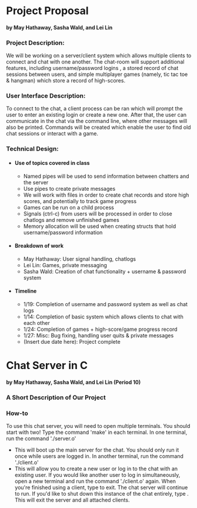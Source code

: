 # Project Proposal
#### by May Hathaway, Sasha Wald, and Lei Lin


### Project Description:
We will be working on a server/client system which allows multiple clients to connect and chat with one another. The chat-room will support additional features, including username/password logins , a stored record of chat sessions between users, and simple multiplayer games (namely, tic tac toe & hangman) which store a record of high-scores.

### User Interface Description:
To connect to the chat, a client process can be ran which will prompt the user to enter an existing login or create a new one. After that, the user can communicate in the chat via the command line, where other messages will also be printed. Commands will be created which enable the user to find old chat sessions or interact with a game.

### Technical Design:
- #### Use of topics covered in class
  - Named pipes will be used to send information between chatters and the server
  - Use pipes to create private messages
  - We will work with files in order to create chat records and store high scores, and potentially to track game progress
  - Games can be run on a child process
  - Signals (ctrl-c) from users will be processed in order to close chatlogs and remove unfinished games
  - Memory allocation will be used when creating structs that hold username/password information
- #### Breakdown of work
  - May Hathaway: User signal handling, chatlogs
  - Lei Lin: Games, private messaging
  - Sasha Wald: Creation of chat functionality + username & password system
- #### Timeline
  - 1/19: Completion of username and password system as well as chat logs
  - 1/14: Completion of basic system which allows clients to chat with each other
  - 1/24: Completion of games + high-score/game progress record
  - 1/27: Misc: Bug fixing, handling user quits & private messages
  - (Insert due date here): Project complete
  
# Chat Server in C
#### by May Hathaway, Sasha Wald, and Lei Lin (Period 10)

### A Short Description of Our Project

### How-to
To use this chat server, you will need to open multiple terminals. You should start with two!
Type the command 'make' in each terminal.
In one terminal, run the command './server.o'
- This will boot up the main server for the chat. You should only run it once while users are logged in.
In another terminal, run the command './client.o'
- This will allow you to create a new user or log in to the chat with an existing user. If you would like another user to log in simultaneously, open a new terminal and run the command './client.o' again.
When you're finished using a client, type <COMMAND GOES HERE> to exit. The chat server will continue to run.
If you'd like to shut down this instance of the chat entirely, type <COMAND GOES HERE>. This will exit the server and all attached clients.
